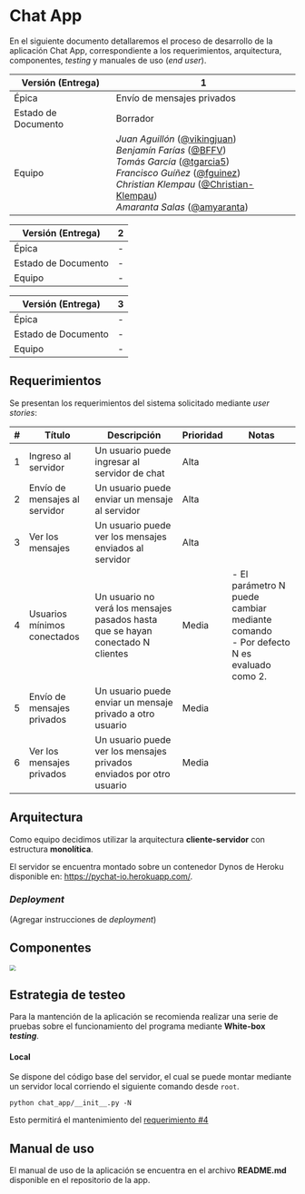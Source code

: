 # Chat App

En el siguiente documento detallaremos el proceso de desarrollo de la aplicación Chat App, correspondiente a los requerimientos, arquitectura, componentes, *testing* y manuales de uso (*end user*).

| Versión (Entrega)   | 1                                                            |
| ------------------- | ------------------------------------------------------------ |
| Épica               | Envío de mensajes privados                                   |
| Estado de Documento | Borrador                                                     |
| Equipo              | *Juan Aguillón* ([@vikingjuan](https://github.com/vikingjuan)) <br />*Benjamín Farías* ([@BFFV](https://github.com/BFFV)) <br />*Tomás García* ([@tgarcia5](https://github.com/tgarcia5)) <br />*Francisco Guíñez* ([@fguinez](https://github.com/fguinez))<br />*Christian Klempau* ([@Christian-Klempau](https://github.com/Christian-Klempau))<br />*Amaranta Salas* ([@amyaranta](https://github.com/amyaranta)) |

| Versión (Entrega)   | 2    |
| ------------------- | ---- |
| Épica               | -    |
| Estado de Documento | -    |
| Equipo              | -    |

| Versión (Entrega)   | 3    |
| ------------------- | ---- |
| Épica               | -    |
| Estado de Documento | -    |
| Equipo              | -    |



## Requerimientos

Se presentan los requerimientos del sistema solicitado mediante *user stories*:



| #                    | Título                        | Descripción                                                  | Prioridad | Notas                                                        |
| -------------------- | ----------------------------- | ------------------------------------------------------------ | --------- | ------------------------------------------------------------ |
| 1                    | Ingreso al servidor           | Un usuario puede ingresar al servidor de chat                | Alta      |                                                              |
| 2                    | Envío de mensajes al servidor | Un usuario puede enviar un mensaje al servidor               | Alta      |                                                              |
| 3                    | Ver los mensajes              | Un usuario puede ver los mensajes enviados al servidor       | Alta      |                                                              |
| <a name="req4">4</a> | Usuarios mínimos conectados   | Un usuario no verá los mensajes pasados hasta que se hayan conectado N clientes | Media     | - El parámetro N puede cambiar mediante comando <br />- Por defecto N es evaluado como 2. |
| 5                    | Envío de mensajes privados    | Un usuario puede enviar un mensaje privado a otro usuario    | Media     |                                                              |
| 6                    | Ver los mensajes privados     | Un usuario puede ver los mensajes privados enviados por otro usuario | Media     |                                                              |



## Arquitectura

Como equipo decidimos utilizar la arquitectura **cliente-servidor** con estructura **monolítica**. 

El servidor se encuentra montado sobre un contenedor Dynos de Heroku disponible en: https://pychat-io.herokuapp.com/.

### *Deployment*

(Agregar instrucciones de *deployment*)

## Componentes



<img src="https://github.com/BFFV/DistributedSystemsP1/blob/docs/figs/filemap.drawio.png?raw=true" style="zoom:67%; align:left;" />

## Estrategia de testeo 

Para la mantención de la aplicación se recomienda realizar una serie de pruebas sobre el funcionamiento del programa mediante **White-box *testing***.



#### Local

Se dispone del código base del servidor, el cual se puede montar mediante un servidor local corriendo el siguiente comando desde `root`.

```
python chat_app/__init__.py -N
```

Esto permitirá el mantenimiento del [requerimiento #4](#req4)



## Manual de uso

El manual de uso de la aplicación se encuentra en el archivo **README.md** disponible en el repositorio de la app.